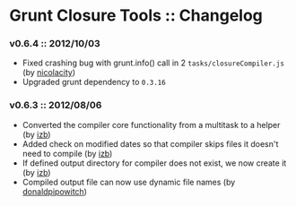 # Grunt Closure Tools :: Changelog

### v0.6.4 :: 2012/10/03
 * Fixed crashing bug with grunt.info() call in 2 `tasks/closureCompiler.js` (by [nicolacity](https://github.com/nicolacity))
 * Upgraded grunt dependency to `0.3.16`
### v0.6.3 :: 2012/08/06

 * Converted the compiler core functionality from a multitask to a helper (by [izb](https://github.com/izb))
 * Added check on modified dates so that compiler skips files it doesn't need to compile (by [izb](https://github.com/izb))
 * If defined output directory for compiler does not exist, we now create it (by [izb](https://github.com/izb))
 * Compiled output file can now use dynamic file names (by  [donaldpipowitch](https://github.com/donaldpipowitch))